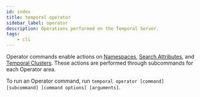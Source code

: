 ```yaml
---
id: index
title: temporal operator
sidebar_label: operator
description: Operations performed on the Temporal Server.
tags:
	- cli
---
```



Operator commands enable actions on [Namespaces](/concepts/what-is-a-namespace), [Search Attributes](/concepts/what-is-a-search-attribute), and [Temporal Clusters](/concepts/what-is-a-temporal-cluster).
These actions are performed through subcommands for each Operator area.

To run an Operator command, run `temporal operator [command] [subcommand] [command options] [arguments]`.


